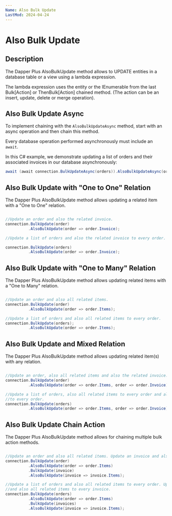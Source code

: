 ```yaml
---
Name: Also Bulk Update
LastMod: 2024-04-24
---
```


# Also Bulk Update

## Description

The Dapper Plus AlsoBulkUpdate method allows to UPDATE entities in a database table or a view using a lambda expression.

The lambda expression uses the entity or the IEnumerable<TEntity> from the last Bulk[Action] or ThenBulk[Action] chained method. (The action can be an insert, update, delete or merge operation).

## Also Bulk Update Async

To implement chaining with the `AlsoBulkUpdateAsync` method, start with an async operation and then chain this method.

Every database operation performed asynchronously must include an `await`.

In this C# example, we demonstrate updating a list of orders and their associated invoices in our database asynchronously:

```csharp
await (await connection.BulkUpdateAsync(orders)).AlsoBulkUpdateAsync(order => order.Invoice);
```

## Also Bulk Update with "One to One" Relation

The Dapper Plus AlsoBulkUpdate method allows updating a related item with a "One to One" relation.


```csharp

//Update an order and also the related invoice.
connection.BulkUpdate(order)
          .AlsoBulkUpdate(order => order.Invoice);

//Update a list of orders and also the related invoice to every order.

connection.BulkUpdate(orders)
          .AlsoBulkUpdate(order => order.Invoice);
```

## Also Bulk Update with "One to Many" Relation

The Dapper Plus AlsoBulkUpdate method allows updating related items with a "One to Many" relation.


```csharp

//Update an order and also all related items.
connection.BulkUpdate(order)
          .AlsoBulkUpdate(order => order.Items);

//Update a list of orders and also all related items to every order.
connection.BulkUpdate(orders);
          .AlsoBulkUpdate(order => order.Items);
```

## Also Bulk Update and Mixed Relation

The Dapper Plus AlsoBulkUpdate method allows updating related item(s) with any relation.


```csharp

//Update an order, also all related items and also the related invoice.
connection.BulkUpdate(order)
          .AlsoBulkUpdate(order => order.Items, order => order.Invoice);

//Update a list of orders, also all related items to every order and also the related invoice
//to every order.
connection.BulkUpdate(orders)
          .AlsoBulkUpdate(order => order.Items, order => order.Invoice);
```

## Also Bulk Update Chain Action

The Dapper Plus AlsoBulkUpdate method allows for chaining multiple bulk action methods.


```csharp

//Update an order and also all related items. Update an invoice and also all related invoice items.
connection.BulkUpdate(order)
          .AlsoBulkUpdate(order => order.Items)
          .BulkUpdate(invoice)
          .AlsoBulkUpdate(invoice => invoice.Items);

//Update a list of orders and also all related items to every order. Update a list of invoices 
//and also all related items to every invoice.
connection.BulkUpdate(orders)
          .AlsoBulkUpdate(order => order.Items)
          .BulkUpdate(invoices)
          .AlsoBulkUpdate(invoice => invoice.Items);

```
